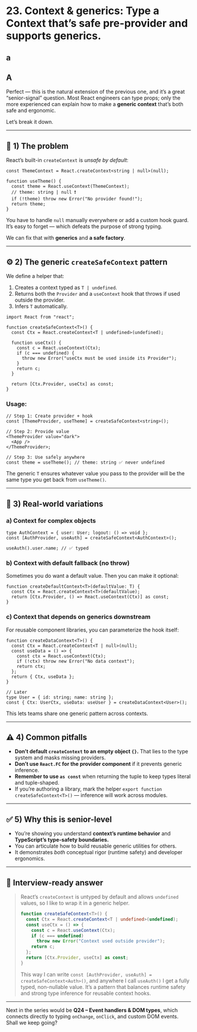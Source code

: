 # 23. **Context & generics:** Type a Context that’s safe pre-provider and supports generics.

## a

## A

Perfect — this is the natural extension of the previous one, and it’s a great “senior-signal” question. Most React engineers can type props; only the more experienced can explain how to make a **generic context** that’s both safe and ergonomic.

Let’s break it down.

---

## 🧩 1) The problem

React’s built-in `createContext` is *unsafe by default*:

```tsx
const ThemeContext = React.createContext<string | null>(null);

function useTheme() {
  const theme = React.useContext(ThemeContext);
  // theme: string | null ❗️
  if (!theme) throw new Error("No provider found!");
  return theme;
}
```

You have to handle `null` manually everywhere or add a custom hook guard.
It’s easy to forget — which defeats the purpose of strong typing.

We can fix that with **generics** and **a safe factory**.

---

## ⚙️ 2) The generic `createSafeContext` pattern

We define a helper that:

1. Creates a context typed as `T | undefined`.
2. Returns both the `Provider` and a `useContext` hook that throws if used outside the provider.
3. Infers `T` automatically.

```tsx
import React from "react";

function createSafeContext<T>() {
  const Ctx = React.createContext<T | undefined>(undefined);

  function useCtx() {
    const c = React.useContext(Ctx);
    if (c === undefined) {
      throw new Error("useCtx must be used inside its Provider");
    }
    return c;
  }

  return [Ctx.Provider, useCtx] as const;
}
```

### Usage:

```tsx
// Step 1: Create provider + hook
const [ThemeProvider, useTheme] = createSafeContext<string>();

// Step 2: Provide value
<ThemeProvider value="dark">
  <App />
</ThemeProvider>;

// Step 3: Use safely anywhere
const theme = useTheme(); // theme: string ✅ never undefined
```

The generic `T` ensures whatever value you pass to the provider will be the same type you get back from `useTheme()`.

---

## 🧠 3) Real-world variations

### a) Context for complex objects

```tsx
type AuthContext = { user: User; logout: () => void };
const [AuthProvider, useAuth] = createSafeContext<AuthContext>();

useAuth().user.name; // ✅ typed
```

### b) Context with default fallback (no throw)

Sometimes you do want a default value.
Then you can make it optional:

```tsx
function createDefaultContext<T>(defaultValue: T) {
  const Ctx = React.createContext<T>(defaultValue);
  return [Ctx.Provider, () => React.useContext(Ctx)] as const;
}
```

### c) Context that depends on generics downstream

For reusable component libraries, you can parameterize the hook itself:

```tsx
function createDataContext<T>() {
  const Ctx = React.createContext<T | null>(null);
  const useData = () => {
    const ctx = React.useContext(Ctx);
    if (!ctx) throw new Error("No data context");
    return ctx;
  };
  return { Ctx, useData };
}

// Later
type User = { id: string; name: string };
const { Ctx: UserCtx, useData: useUser } = createDataContext<User>();
```

This lets teams share one generic pattern across contexts.

---

## ⚠️ 4) Common pitfalls

* **Don’t default `createContext` to an empty object `{}`.** That lies to the type system and masks missing providers.
* **Don’t use `React.FC` for the provider component** if it prevents generic inference.
* **Remember to use `as const`** when returning the tuple to keep types literal and tuple-shaped.
* If you’re authoring a library, mark the helper `export function createSafeContext<T>()` — inference will work across modules.

---

## ✅ 5) Why this is senior-level

* You’re showing you understand **context’s runtime behavior** and **TypeScript’s type-safety boundaries.**
* You can articulate how to build reusable generic utilities for others.
* It demonstrates *both* conceptual rigor (runtime safety) and developer ergonomics.

---

## 💬 Interview-ready answer

> React’s `createContext` is untyped by default and allows `undefined` values, so I like to wrap it in a generic helper.
>
> ```ts
> function createSafeContext<T>() {
>   const Ctx = React.createContext<T | undefined>(undefined);
>   const useCtx = () => {
>     const c = React.useContext(Ctx);
>     if (c === undefined)
>       throw new Error("Context used outside provider");
>     return c;
>   };
>   return [Ctx.Provider, useCtx] as const;
> }
> ```
>
> This way I can write `const [AuthProvider, useAuth] = createSafeContext<Auth>()`, and anywhere I call `useAuth()` I get a fully typed, non-nullable value.
> It’s a pattern that balances runtime safety and strong type inference for reusable context hooks.

---

Next in the series would be **Q24 – Event handlers & DOM types**, which connects directly to typing `onChange`, `onClick`, and custom DOM events. Shall we keep going?
